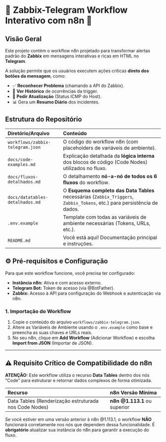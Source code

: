 # 🚨 Zabbix-Telegram Workflow Interativo com n8n 🤖

## Visão Geral

Este projeto contém o workflow n8n projetado para transformar alertas padrão do **Zabbix** em mensagens interativas e ricas em HTML no **Telegram**.

A solução permite que os usuários executem ações críticas **direto dos botões da mensagem**, como:

* ✅ **Reconhecer Problema** (chamando a API do Zabbix).
* 📝 **Ver Histórico** de ocorrências da trigger.
* 🔄 **Pedir Atualização** (Status ICMP do Host).
* 📊 Gera um **Resumo Diário** dos incidentes.

## Estrutura do Repositório

| Diretório/Arquivo | Conteúdo |
| :--- | :--- |
| `workflows/zabbix-telegram.json` | O código do workflow n8n (com placeholders de variáveis de ambiente). |
| `docs/code-examples.md` | Explicação detalhada da **lógica interna** dos blocos de código (Code Nodes) utilizados no fluxo. |
| `docs/fluxos-detalhados.md` | O detalhamento **nó-a-nó de todos os 6 fluxos** do workflow. |
| `docs/datatables-detalhados.md` | O **Esquema completo das Data Tables** necessárias (`Zabbix_Triggers`, `Zabbix_Tokens`, etc.) para persistência de dados. |
| `.env.example` | Template com todas as variáveis de ambiente necessárias (Tokens, URLs, etc.). |
| `README.md` | Você está aqui! Documentação principal e instruções. |

## ⚙️ Pré-requisitos e Configuração

Para que este workflow funcione, você precisa ter configurado:

* **Instância n8n:** Ativa e com acesso externo.
* **Telegram Bot:** Token de acesso (via @BotFather).
* **Zabbix:** Acesso à API para configuração do Webhook e autenticação via n8n.

### 1. Importação do Workflow

1.  Copie o conteúdo do arquivo `workflows/zabbix-telegram.json`.
2.  Altere as Variáveis de Ambiente usando o `.env.example` como base e preencha as suas chaves e URLs reais.
3.  No seu n8n, clique em **Add Workflow** (Adicionar Workflow) e escolha **Import from JSON** (Importar de JSON).

---

## ⚠️ Requisito Crítico de Compatibilidade do n8n

**ATENÇÃO:** Este workflow utiliza o recurso **Data Tables** dentro dos nós "Code" para estruturar e retornar dados complexos de forma otimizada.

| Recurso | n8n Versão Mínima |
| :--- | :--- |
| Data Tables (Renderização estruturada nos Code Nodes) | **n8n @1.113.1** ou superior |

Se você estiver em uma versão anterior à n8n @1.113.1, o workflow **NÃO** funcionará corretamente nos nós que dependem dessa funcionalidade. É **obrigatório** atualizar sua instância do n8n para garantir a execução do fluxo.
